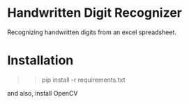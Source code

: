 # Handwritten Digit Recognizer
Recognizing handwritten digits from an excel spreadsheet.

# Installation
>> pip install -r requirements.txt  

and also, install OpenCV
